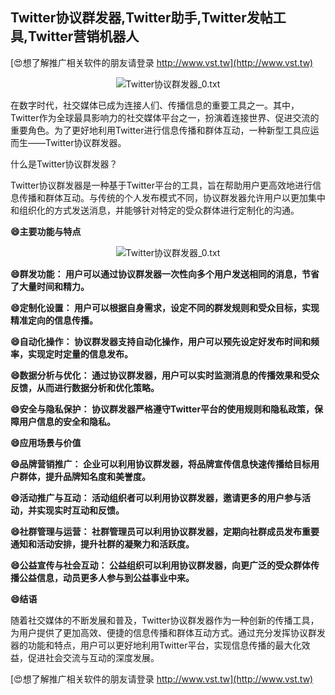 ## **Twitter协议群发器,Twitter助手,Twitter发帖工具,Twitter营销机器人**

[😍想了解推广相关软件的朋友请登录 http://www.vst.tw](http://www.vst.tw)

 <center><img src="https://vst.tw/MP4/tuiguang/png/3.png" alt="Twitter协议群发器_0.txt"></center>

在数字时代，社交媒体已成为连接人们、传播信息的重要工具之一。其中，Twitter作为全球最具影响力的社交媒体平台之一，扮演着连接世界、促进交流的重要角色。为了更好地利用Twitter进行信息传播和群体互动，一种新型工具应运而生——Twitter协议群发器。

什么是Twitter协议群发器？

Twitter协议群发器是一种基于Twitter平台的工具，旨在帮助用户更高效地进行信息传播和群体互动。与传统的个人发布模式不同，协议群发器允许用户以更加集中和组织化的方式发送消息，并能够针对特定的受众群体进行定制化的沟通。

**😄主要功能与特点**

 <center><img src="https://vst.tw/MP4/tuiguang/png/1.png" alt="Twitter协议群发器_0.txt"></center>

**😄群发功能： 用户可以通过协议群发器一次性向多个用户发送相同的消息，节省了大量时间和精力。**

**😄定制化设置： 用户可以根据自身需求，设定不同的群发规则和受众目标，实现精准定向的信息传播。**

**😄自动化操作： 协议群发器支持自动化操作，用户可以预先设定好发布时间和频率，实现定时定量的信息发布。**

**😄数据分析与优化： 通过协议群发器，用户可以实时监测消息的传播效果和受众反馈，从而进行数据分析和优化策略。**

**😄安全与隐私保护： 协议群发器严格遵守Twitter平台的使用规则和隐私政策，保障用户信息的安全和隐私。**

**😄应用场景与价值**

**😄品牌营销推广： 企业可以利用协议群发器，将品牌宣传信息快速传播给目标用户群体，提升品牌知名度和美誉度。**

**😄活动推广与互动： 活动组织者可以利用协议群发器，邀请更多的用户参与活动，并实现实时互动和反馈。**

**😄社群管理与运营： 社群管理员可以利用协议群发器，定期向社群成员发布重要通知和活动安排，提升社群的凝聚力和活跃度。**

**😄公益宣传与社会互动： 公益组织可以利用协议群发器，向更广泛的受众群体传播公益信息，动员更多人参与到公益事业中来。**

**😄结语**

随着社交媒体的不断发展和普及，Twitter协议群发器作为一种创新的传播工具，为用户提供了更加高效、便捷的信息传播和群体互动方式。通过充分发挥协议群发器的功能和特点，用户可以更好地利用Twitter平台，实现信息传播的最大化效益，促进社会交流与互动的深度发展。

[😍想了解推广相关软件的朋友请登录 http://www.vst.tw](http://www.vst.tw)



